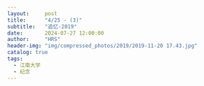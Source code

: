```yaml
---
layout:     post
title:      "4/25 - (3)"
subtitle:   "追忆-2019"
date:       2024-07-27 12:00:00
author:     "HRS"
header-img: "img/compressed_photos/2019/2019-11-20 17.43.jpg"
catalog: true
tags:
  - 江南大学
  - 纪念
---
```

